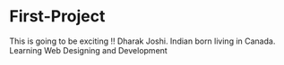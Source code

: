 # First-Project
This is going to be exciting !!
Dharak Joshi. Indian born living in Canada. 
Learning Web Designing and Development 
